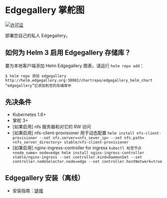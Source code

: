 # Edgegallery 掌舵图
[![许可证](https://img.shields.io/badge/License-Apache%202.0-blue.svg)](https://opensource.org/licenses/Apache-2.0)

部署您自己的私人 Edgegallery。

## 如何为 Helm 3 启用 Edgegallery 存储库？

要为本地客户端添加 Helm Edgegallery 图表，请运行 `helm repo add`：

``
$ helm repo 添加 edgegallery http://helm.edgegallery.org:30002/chartrepo/edgegallery_helm_chart
“edgegallery”已添加到您的存储库中
``

## 先决条件
* Kubernetes 1.6+
* 掌舵 3+
* [如果启用] nfs 服务器和对它的 RW 访问
* [如果启用] nfs-client-provisioner 用于动态配置
``
helm install nfs-client-provisioner --set nfs.server=<nfs_sever_ip> --set nfs.path=<nfs_server_directory> stable/nfs-client-provisioner
``
* [如果启用] nginx-ingress-controller for ingress
``
kubectl 标签节点 <node_name> node=edge
helm install nginx-ingress-controller stable/nginx-ingress --set controller.kind=DaemonSet --set controller.nodeSelector.node=edge --set controller.hostNetwork=true
``
## Edgegallery 安装（离线）
* 安装指南：[链接](https://gitee.com/edgegallery/installer/blob/master/offline/README-cn.md)